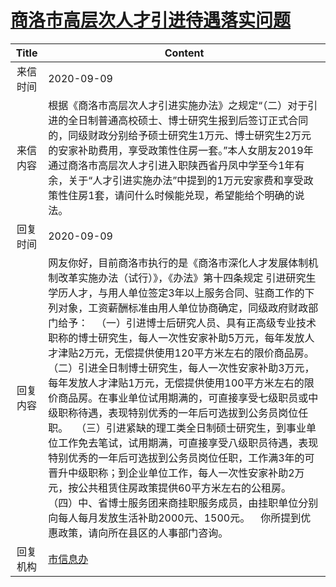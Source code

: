 # <a href="http://www.shangluo.gov.cn/zmhd/ldxxxx.jsp?urltype=leadermail.LeaderMailContentUrl&wbtreeid=1112&leadermailid=6427">商洛市高层次人才引进待遇落实问题</a>
| Title |                                                                                                                                                                                                                                                                 Content                                                                                                                                                                                                                                                                 |
|:-----:|-----------------------------------------------------------------------------------------------------------------------------------------------------------------------------------------------------------------------------------------------------------------------------------------------------------------------------------------------------------------------------------------------------------------------------------------------------------------------------------------------------------------------------------------|
| 来信时间  | 2020-09-09                                                                                                                                                                                                                                                                                                                                                                                                                                                                                                                              |
| 来信内容  | 根据《商洛市高层次人才引进实施办法》之规定“（二）对于引进的全日制普通高校硕士、博士研究生报到后签订正式合同的，同级财政分别给予硕士研究生1万元、博士研究生2万元的安家补助费用，享受政策性住房一套。”本人女朋友2019年通过商洛市高层次人才引进入职陕西省丹凤中学至今1年有余，关于“人才引进实施办法”中提到的1万元安家费和享受政策性住房1套，请问什么时候能兑现，希望能给个明确的说法。                                                                                                                                                                                                                                                                                                                                        |
| 回复时间  | 2020-09-09                                                                                                                                                                                                                                                                                                                                                                                                                                                                                                                              |
| 回复内容  | 网友你好，目前商洛市执行的是《商洛市深化人才发展体制机制改革实施办法（试行）》，《办法》第十四条规定 引进研究生学历人才，与用人单位签定3年以上服务合同、驻商工作的下列对象，工资薪酬标准由用人单位协商确定，同级政府财政部门给予：   （一）引进博士后研究人员、具有正高级专业技术职称的博士研究生，每人一次性安家补助5万元，每年发放人才津贴2万元，无偿提供使用120平方米左右的限价商品房。   （二）引进全日制博士研究生，每人一次性安家补助3万元，每年发放人才津贴1万元，无偿提供使用100平方米左右的限价商品房。在事业单位试用期满的，可直接享受七级职员或中级职称待遇，表现特别优秀的一年后可选拔到公务员岗位任职。   （三）引进紧缺的理工类全日制硕士研究生，到事业单位工作免去笔试，试用期满，可直接享受八级职员待遇，表现特别优秀的一年后可选拔到公务员岗位任职，工作满3年的可晋升中级职称；到企业单位工作，每人一次性安家补助2万元，按公共租赁住房政策提供60平方米左右的公租房。   （四）中、省博士服务团来商挂职服务成员，由挂职单位分别向每人每月发放生活补助2000元、1500元。    你所提到优惠政策，请向所在县区的人事部门咨询。 |
| 回复机构  | <a href="../../categories/agencies/市信息办.md">市信息办</a>                                                                                                                                                                                                                                                                                                                                                                                                                                                                                      |